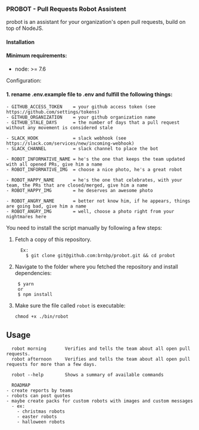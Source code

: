 ### PROBOT - Pull Requests Robot Assistent

probot is an assistant for your organization's open pull requests, build on top of NodeJS.

#### Installation

#### Minimum requirements:
  - node: >= 7.6

Configuration:
 #### 1. rename .env.example file to .env and fulfill the following things:
    - GITHUB_ACCESS_TOKEN    = your github access token (see https://github.com/settings/tokens)
    - GITHUB_ORGANIZATION    = your github organization name
    - GITHUB_STALE_DAYS      = the number of days that a pull request without any movement is considered stale

    - SLACK_HOOK             = slack webhook (see https://slack.com/services/new/incoming-webhook)
    - SLACK_CHANNEL          = slack channel to place the bot

    - ROBOT_INFORMATIVE_NAME = he's the one that keeps the team updated with all opened PRs, give him a name
    - ROBOT_INFORMATIVE_IMG  = choose a nice photo, he's a great robot

    - ROBOT_HAPPY_NAME       = he's the one that celebrates, with your team, the PRs that are closed/merged, give him a name
    - ROBOT_HAPPY_IMG        = he deserves an awesome photo

    - ROBOT_ANGRY_NAME       = better not know him, if he appears, things are going bad, give him a name
    - ROBOT_ANGRY_IMG        = well, choose a photo right from your nightmares here


You need to install the script manually by following a few steps:

1. Fetch a copy of this repository.
   ````
     Ex: 
       $ git clone git@github.com:brnbp/probot.git && cd probot
   ````

2. Navigate to the folder where you fetched the repository and install dependencies:
   ````
    $ yarn 
    or
    $ npm install
   ````

3. Make sure the file called `robot` is executable:
   ````
   chmod +x ./bin/robot
   ````

## Usage

   ````
     robot morning       Verifies and tells the team about all open pull requests.
     robot afternoon     Verifies and tells the team about all open pull requests for more than a few days.

     robot --help        Shows a summary of available commands
   ````
   
      ROADMAP
    - create reports by teams
    - robots can post quotes
    - maybe create packs for custom robots with images and custom messages
      - ex: 
        - christmas robots 
        - easter robots
        - halloween robots